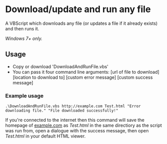 # Download/update and run any file

A VBScript which downloads any file (or updates a file if it already exists) and then runs it.

*Windows 7+ only.*

## Usage

* Copy or download 'DownloadAndRunFile.vbs'
* You can pass it four command line arguments:
        [url of file to download] [location to download to] [custom error message] [custom success message]

### Example usage

    .\DownloadAndRunFile.vbs http://example.com Test.html "Error downloading file." "File downloaded successfully!"
	
If you're connected to the internet then this command will save the homepage of [example.com](http://example.com) as *Test.html* in the same directiory as the script was run from, open a dialogue with the success message, then open *Test.html* in your default HTML viewer.
